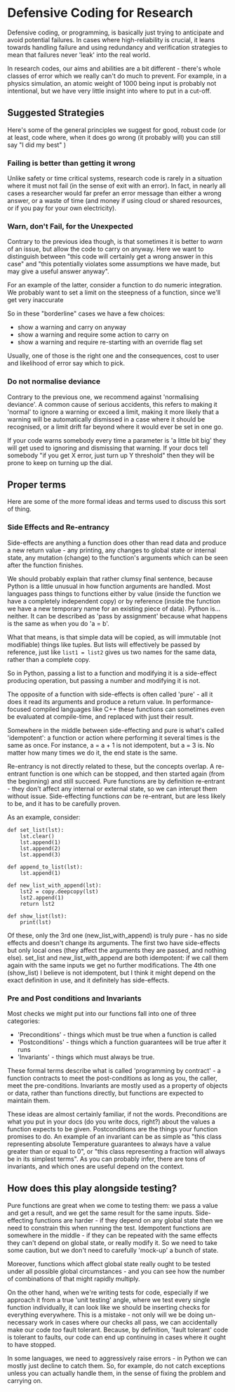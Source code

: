 # Defensive Coding for Research

Defensive coding, or programming, is basically just trying to
anticipate and avoid potential failures. In cases where high-reliability
is crucial, it leans towards handling failure and using redundancy
and verification strategies to mean that failures never 'leak' into
the real world.

In research codes, our aims and abilities are a bit different - there's
whole classes of error which we really can't do much to prevent. For example,
in a physics simulation, an atomic weight of 1000 being input is probably not intentional,
but we have very little insight into where to put in a cut-off.

## Suggested Strategies

Here's some of the general principles we suggest for good, robust code (or at
least, code where, when it does go wrong (it probably will) you can still
say "I did my best" )

### Failing is better than getting it wrong

Unlike safety or time critical systems, research code is rarely in a situation
where it must not fail (in the sense of exit with an error). In fact, in
nearly all cases a researcher would far prefer an error message than either
a wrong answer, or a waste of time (and money if using cloud or shared resources,
or if you pay for your own electricity).

### Warn, don't Fail, for the Unexpected

Contrary to the previous idea though, is that sometimes it is
better to _warn_ of an issue, but allow the code to carry on anyway.
Here we want to distinguish between "this code will certainly get
a wrong answer in this case" and "this potentially violates some
assumptions we have made, but may give a useful answer anyway".

For an example of the latter, consider a function to do numeric
integration. We probably want to set a limit on the steepness
of a function, since we'll get very inaccurate

So in these "borderline" cases we have a few choices:

- show a warning and carry on anyway
- show a warning and require some action to carry on
- show a warning and require re-starting with an override flag set

Usually, one of those is the right one and the consequences, cost to user and
likelihood of error say which to pick.

### Do not normalise deviance

Contrary to the previous one, we recommend against 'normalising deviance'. A common
cause of serious accidents, this refers to making it 'normal' to ignore a warning or
exceed a limit,
making it more likely that a warning will be automatically dismissed in a case where it should
be recognised, or a limit drift far beyond where it would ever be set in one go.

If your code warns somebody every time a parameter is 'a little bit big'
they will get used to ignoring and dismissing that warning. If your docs tell
somebody "if you get X error, just turn up Y threshold" then they will be prone
to keep on turning up the dial.

## Proper terms

Here are some of the more formal ideas and terms used to discuss this sort of thing.

### Side Effects and Re-entrancy

Side-effects are anything a function does other than read data and produce a
new return value - any printing, any changes to global state or internal state,
any mutation (change) to the function's arguments which can be seen after the function
finishes.

We should probably explain that rather clumsy final sentence, because Python is a little unusual in
how function arguments are handled. Most languages pass things to functions either by value
(inside the function we have a completely independent copy) or by reference (inside the function
we have a new temporary name for an existing piece of data). Python is... neither. It can be
described as 'pass by assignment' because what happens is the same as when you do 'a = b'.

What that means, is that simple data will be copied, as will immutable (not modifiable)
things like tuples. But lists will effectively be passed by reference, just like ```list1 = list2```
gives us two names for the same data, rather than a complete copy.

So in Python, passing a list to a function and modifying it is a side-effect producing operation, but passing a number and modifying it is not.

The opposite of a function with side-effects is often called 'pure' - all it does
it read its arguments and produce a return value. In performance-focused compiled
languages like C++ these functions can sometimes even be evaluated at compile-time,
and replaced with just their result.

Somewhere in the middle between side-effecting and pure is what's called 'idempotent':
a function or action where performing it several times is the same as once.
For instance, a = a + 1 is not idempotent, but a = 3 is. No matter how many times
we do it, the end state is the same.

Re-entrancy is not directly related to these, but the concepts overlap.
A re-entrant function is one which can be stopped, and then started again (from the beginning)
and still succeed. Pure functions are by definition re-entrant - they don't affect any
internal or external state, so we can interupt them without issue. Side-effecting functions _can_ be
re-entrant, but are less likely to be, and it has to be carefully proven.

As an example, consider:

```
def set_list(lst):
    lst.clear()
    lst.append(1)
    lst.append(2)
    lst.append(3)

def append_to_list(lst):
    lst.append(1)

def new_list_with_append(lst):
    lst2 = copy.deepcopy(lst)
    lst2.append(1)
    return lst2

def show_list(lst):
    print(lst)

```

Of these, only the 3rd one (new_list_with_append) is truly pure - has no side effects and doesn't change
its arguments. The first two have side-effects but only local ones (they affect the arguments
they are passed, and nothing else). set_list and new_list_with_append are both idempotent:
if we call them again with the same inputs we get no further modifications. The 4th one (show_list) I believe is not idempotent, but I think it might depend on the exact definition
in use, and it definitely has side-effects.

### Pre and Post conditions and Invariants

Most checks we might put into our functions fall into one of three categories:

- 'Preconditions' - things which must be true when a function is called
- 'Postconditions' - things which a function guarantees will be true after it runs
- 'Invariants' - things which must always be true.

These formal terms describe what is called 'programming by contract' - a function contracts
to meet the post-conditions as long as you, the caller, meet the pre-conditions. Invariants are mostly used as a property of objects or data, rather than functions directly,
but functions are expected to maintain them.

These ideas are almost certainly familiar, if not the words. Preconditions are what you
put in your docs (do you write docs, right?) about the values a function expects to be given.
Postconditions are the things your function promises to do. An example of an invariant can be
as simple as "this class representing absolute Temperature guarantees to always have a value greater
than or equal to 0", or "this class representing a fraction will always be in its simplest terms".
As you can probably infer, there are tons of invariants, and which ones are useful depend on
the context.

## How does this play alongside testing?

Pure functions are great when we come to testing them:
we pass a value and get a result, and we get the same result for the same inputs.
Side-effecting functions are harder - if they depend on any global state
then we need to constrain this when running the test. Idempotent functions
are somewhere in the middle - if they can be repeated with the same effects
they can't depend on global state, or really modify it. So we need
to take some caution, but we don't need to carefully 'mock-up' a bunch
of state.

Moreover, functions which affect global state really ought to be tested under
all possible global circumstances - and you can see how the number of combinations
of that might rapidly multiply.

On the other hand, when we're writing tests for code, especially if
we approach it from a true 'unit testing' angle, where
we test every single function individually, it can look
like we should be inserting checks for everything everywhere.
This is a mistake - not only will we be doing un-necessary work
in cases where our checks all pass, we can accidentally make our
code _too_ fault tolerant. Because, by definition, 'fault tolerant'
code is tolerant to faults, our code can end up continuing in cases
where it ought to have stopped.

In some languages, we need to aggressively raise errors - in Python
we can mostly just decline to catch them. So, for example,
do not catch exceptions unless you can actually handle them,
in the sense of fixing the problem and carrying on.
